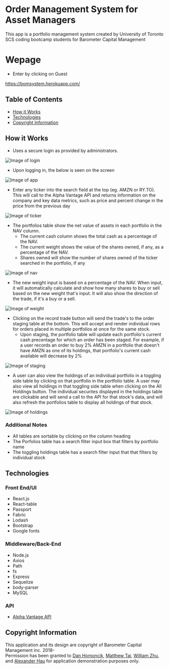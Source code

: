 # Order Management System for Asset Managers

This app is a portfolio management system created by University of Toronto SCS coding bootcamp students for Barometer Capital Management

# Wepage

- Enter by clicking on Guest

https://bomsystem.herokuapp.com/

## Table of Contents

* [How it Works](#how-it-works)
* [Technologies](#technologies)
* [Copyright Information](#copyright-information)


## How it Works

- Uses a secure login as provided by administrators.

![Image of login](./images/login.png)

- Upon logging in, the below is seen on the screen

![Image of app](./images/app.png)

- Enter any ticker into the search field at the top (eg. AMZN or RY.TO). This will call to the Alpha Vantage API and returns information on the company and key data metrics, such as price and percent change in the price from the previous day

![Image of ticker](./images/ticker.png)

- The portfolios table show the net value of assets in each portfolio in the NAV column. 
    * The current cash column shows the total cash as a percentage of the NAV. 
    * The current weight shows the value of the shares owned, if any, as a percentage of the NAV.
    * Shares owned will show the number of shares owned of the ticker searched in the portfolio, if any

![Image of nav](./images/nav.png)

- The new weight input is based on a percentage of the NAV. When input, it will automatically calculate and show how many shares to buy or sell based on the new weight that's input. It will also show the direction of the trade, if it's a buy or a sell.

![Image of weight](./images/weight.png)

- Clicking on the record trade button will send the trade's to the order staging table at the bottom. This will accept and render individual rows for orders placed in multiple portfolios at once for the same stock.
    * Upon staging, the portfolio table will update each portfolio's current cash precentage for which an order has been staged. For example, if a user records an order to buy 2% AMZN in a portfolio that doesn't have AMZN as one of its holdings, that portfolio's current cash available will decrease by 2%

![Image of staging](./images/staging.png)

- A user can also view the holdings of an individual portfolio in a toggling side table by clicking on that portfolio in the portfolio table. A user may also view all holdings in that toggling side table when clicking on the All Holdings button. The individual securites displayed in the holdings table are clickable and will send a call to the API for that stock's data, and will also refresh the portfolios table to display all holdings of that stock.

![Image of holdings](./images/holdings.png)

### Additional Notes
- All tables are sortable by clicking on the column heading
- The Porfolios table has a search filter input box that filters by portfolio name
- The toggling holdings table has a search filter input that that filters by individual stock


## Technologies

### Front End/UI

* React.js
* React-table
* Passport
* Fabric
* Lodash
* Bootstrap
* Google fonts

### Middleware/Back-End

* Node.js
* Axios
* Path
* fs
* Express
* Sequelize
* body-parser
* MySQL

### API

* [Alpha Vantage API](http://alphavantage.co)


## Copyright Information

This application and its design are copyright of Barometer Capital Management inc. 2018-<br>
Permission has been granted to [Dan Homoncik](http://barometercapital.ca), [Matthew Tai](https://matthewtai.github.io/), [William Zhu](https://william5656.github.io/), and [Alexander Hau](https://chestirito.github.io/) for application demonstration purposes only.
